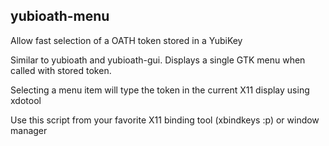 ## yubioath-menu

Allow fast selection of a OATH token stored in a YubiKey


Similar to yubioath and yubioath-gui. Displays a single GTK menu when called with stored token.

Selecting a menu item will type the token in the current X11 display using xdotool

Use this script from your favorite X11 binding tool (xbindkeys :p) or window manager
